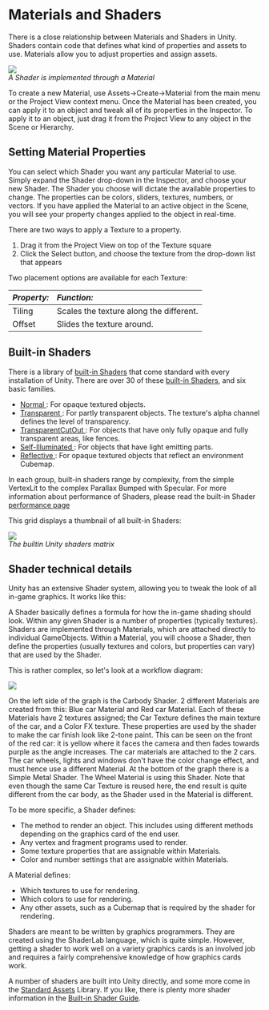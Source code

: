 Materials and Shaders
=====================


There is a close relationship between <span class=keyword>Materials</span> and <span class=keyword>Shaders</span> in Unity.  Shaders contain code that defines what kind of properties and assets to use.  Materials allow you to adjust properties and assign assets.


![](http://docwiki.hq.unity3d.com/uploads/Main/Shader-NormalBumpSpec.png)  
_A Shader is implemented through a Material_

To create a new Material, use <span class=menu>Assets->Create->Material</span> from the main menu or the <span class=keyword>Project View</span> context menu.  Once the Material has been created, you can apply it to an object and tweak all of its properties in the <span class=keyword>Inspector</span>.  To apply it to an object, just drag it from the <span class=keyword>Project View</span> to any object in the <span class=keyword>Scene</span> or <span class=keyword>Hierarchy</span>.

Setting Material Properties
---------------------------


You can select which Shader you want any particular Material to use.  Simply expand the <span class=menu>Shader</span> drop-down in the Inspector, and choose your new Shader.  The Shader you choose will dictate the available properties to change. The properties can be colors, sliders, textures, numbers, or vectors. If you have applied the Material to an active object in the <span class=keyword>Scene</span>, you will see your property changes applied to the object in real-time.

There are two ways to apply a <span class=keyword>Texture</span> to a property.

1. Drag it from the Project View on top of the Texture square
1. Click the <span class=menu>Select</span> button, and choose the texture from the drop-down list that appears

Two placement options are available for each <span class=keyword>Texture</span>:


|**_Property:_** |**_Function:_** |
|:---|:---|
|<span class=component>Tiling</span>   |Scales the texture along the different.|
|<span class=component>Offset</span>  |Slides the texture around.|



Built-in Shaders
----------------


There is a library of [built-in Shaders](Built-inShaderGuide.md) that come standard with every installation of Unity.  There are over 30 of these [built-in Shaders](Built-inShaderGuide.md), and six basic families.

* [Normal ](shader-NormalFamily.md): For opaque textured objects.
* [Transparent ](shader-TransparentFamily.md): For partly transparent objects. The texture's alpha channel defines the level of transparency.
* [TransparentCutOut ](shader-TransparentCutoutFamily.md): For objects that have only fully opaque and fully transparent areas, like fences.
* [Self-Illuminated ](shader-SelfIllumFamily.md): For objects that have light emitting parts.
* [Reflective ](shader-ReflectiveFamily.md): For opaque textured objects that reflect an environment <span class=keyword>Cubemap</span>.

In each group, built-in shaders range by complexity, from the simple <span class=component>VertexLit</span> to the complex <span class=component>Parallax Bumped with Specular</span>.  For more information about performance of Shaders, please read the built-in Shader [performance page](shader-Performance.md)

This grid displays a thumbnail of all built-in Shaders:


![](http://docwiki.hq.unity3d.com/uploads/Main/BuiltinShaders.png)  
_The builtin Unity shaders matrix_


Shader technical details
------------------------


Unity has an extensive Shader system, allowing you to tweak the look of all in-game graphics. It works like this:

A Shader basically defines a formula for how the in-game shading should look. Within any given Shader is a number of properties (typically textures). Shaders are implemented through <span class=keyword>Materials</span>, which are attached directly to individual <span class=keyword>GameObjects</span>.  Within a Material, you will choose a Shader, then define the properties (usually textures and colors, but properties can vary) that are used by the Shader.

This is rather complex, so let's look at a workflow diagram:


![](http://docwiki.hq.unity3d.com/uploads/Main/material_diagram.png)  

On the left side of the graph is the <span class=keyword>Carbody Shader</span>. 2 different Materials are created from this: <span class=component>Blue car Material</span> and <span class=component>Red car Material</span>. Each of these Materials have 2 textures assigned; the <span class=component>Car Texture</span> defines the main texture of the car, and a <span class=component>Color FX texture</span>. These properties are used by the shader to make the car finish look like 2-tone paint. This can be seen on the front of the red car: it is yellow where it faces the camera and then fades towards purple as the angle increases. The car materials are attached to the 2 cars. The car wheels, lights and windows don't have the color change effect, and must hence use a different Material. At the bottom of the graph there is a <span class=component>Simple Metal Shader</span>. The <span class=component>Wheel Material</span> is using this Shader. Note that even though the same <span class=component>Car Texture</span> is reused here, the end result is quite different from the car body, as the Shader used in the Material is different.

To be more specific, a Shader defines:
* The method to render an object. This includes using different methods depending on the graphics card of the end user.
* Any vertex and fragment programs used to render.
* Some texture properties that are assignable within Materials.
* Color and number settings that are assignable within Materials.

A Material defines:
* Which textures to use for rendering.
* Which colors to use for rendering.
* Any other assets, such as a Cubemap that is required by the shader for rendering.

Shaders are meant to be written by graphics programmers. They are created using the <span class=keyword>ShaderLab</span> language, which is quite simple. However, getting a shader to work well on a variety graphics cards is an involved job and requires a fairly comprehensive knowledge of how graphics cards work.

A number of shaders are built into Unity directly, and some more come in the [Standard Assets](HOWTO-InstallStandardAssets.md) Library.  If you like, there is plenty more shader information in the [Built-in Shader Guide](Built-inShaderGuide.md).
